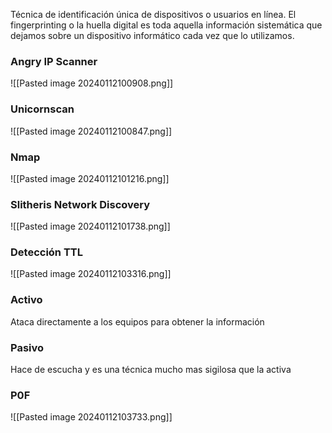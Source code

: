 Técnica de identificación única de dispositivos o usuarios en línea.
El fingerprinting o la huella digital es toda aquella información sistemática que dejamos sobre un dispositivo informático cada vez que lo utilizamos.
### Angry IP Scanner
![[Pasted image 20240112100908.png]]

### Unicornscan
![[Pasted image 20240112100847.png]]

### Nmap
![[Pasted image 20240112101216.png]]

### Slitheris Network Discovery
![[Pasted image 20240112101738.png]]

### Detección TTL
![[Pasted image 20240112103316.png]]

### Activo
Ataca directamente a los equipos para obtener la información

### Pasivo
Hace de escucha y es una técnica mucho mas sigilosa que la activa

### P0F
![[Pasted image 20240112103733.png]]
